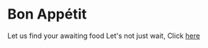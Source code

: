 # Bon Appétit
Let us find your awaiting food 
Let's not just wait, Click [here](https://nishatasha.github.io/map/)
